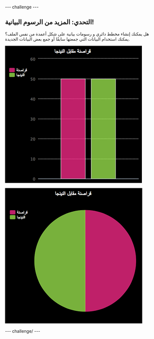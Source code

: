 \--- challenge \---

## التحدي: المزيد من الرسوم البيانية!

هل يمكنك إنشاء مخطط دائري و رسومات بيانية على شكل أعمدة من نفس الملف؟ يمكنك استخدام البيانات التي جمعتها سابقًا أو جمع بعض البيانات الجديدة.

![لقطة شاشة](images/pets-pn-bar.png)

![لقطة الشاشة](images/pets-pn.png)

\--- challenge/ \---